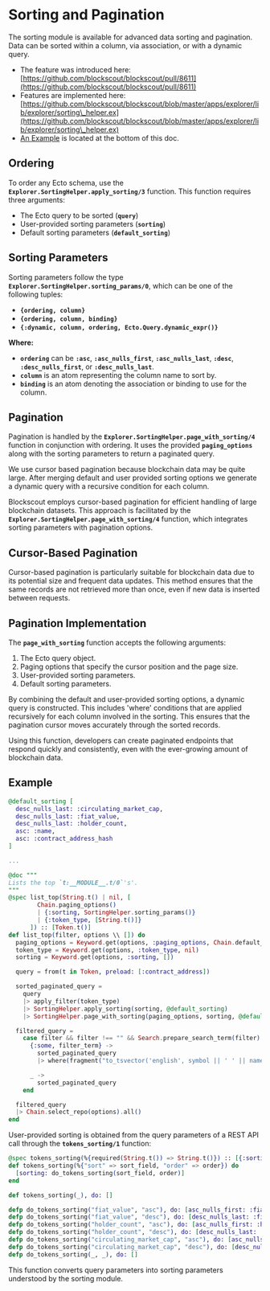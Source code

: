 # Sorting and Pagination

The sorting module is available for advanced data sorting and pagination. Data can be sorted within a column, via association, or with a dynamic query.&#x20;

* The feature was introduced here: [https://github.com/blockscout/blockscout/pull/8611](https://github.com/blockscout/blockscout/pull/8611)
* Features are implemented here: [https://github.com/blockscout/blockscout/blob/master/apps/explorer/lib/explorer/sorting\_helper.ex](https://github.com/blockscout/blockscout/blob/master/apps/explorer/lib/explorer/sorting\_helper.ex)
* [An Example](sorting-and-pagination.md#example) is located at the bottom of this doc.

## **Ordering**

To order any Ecto schema, use the **`Explorer.SortingHelper.apply_sorting/3`** function. This function requires three arguments:

* The Ecto query to be sorted (**`query`**)
* User-provided sorting parameters (**`sorting`**)
* Default sorting parameters (**`default_sorting`**)

## **Sorting Parameters**

Sorting parameters follow the type **`Explorer.SortingHelper.sorting_params/0`**, which can be one of the following tuples:

* **`{ordering, column}`**
* **`{ordering, column, binding}`**
* **`{:dynamic, column, ordering, Ecto.Query.dynamic_expr()}`**

**Where:**

* **`ordering`** can be **`:asc`**, **`:asc_nulls_first`**, **`:asc_nulls_last`**, **`:desc`**, **`:desc_nulls_first`**, or **`:desc_nulls_last`**.
* **`column`** is an atom representing the column name to sort by.
* **`binding`** is an atom denoting the association or binding to use for the column.

## Pagination

Pagination is handled by the **`Explorer.SortingHelper.page_with_sorting/4`** function in conjunction with ordering. It uses the provided **`paging_options`** along with the sorting parameters to return a paginated query.&#x20;

We use cursor based pagination because blockchain data may be quite large. After merging default and user provided sorting options we generate a dynamic query with a recursive condition for each column.

Blockscout employs cursor-based pagination for efficient handling of large blockchain datasets. This approach is facilitated by the **`Explorer.SortingHelper.page_with_sorting/4`** function, which integrates sorting parameters with pagination options.

## **Cursor-Based Pagination**

Cursor-based pagination is particularly suitable for blockchain data due to its potential size and frequent data updates. This method ensures that the same records are not retrieved more than once, even if new data is inserted between requests.

## **Pagination Implementation**

The **`page_with_sorting`** function accepts the following arguments:

1. The Ecto query object.
2. Paging options that specify the cursor position and the page size.
3. User-provided sorting parameters.
4. Default sorting parameters.

By combining the default and user-provided sorting options, a dynamic query is constructed. This includes 'where' conditions that are applied recursively for each column involved in the sorting. This ensures that the pagination cursor moves accurately through the sorted records.

Using this function, developers can create paginated endpoints that respond quickly and consistently, even with the ever-growing amount of blockchain data.

## Example

```elixir
@default_sorting [
  desc_nulls_last: :circulating_market_cap,
  desc_nulls_last: :fiat_value,
  desc_nulls_last: :holder_count,
  asc: :name,
  asc: :contract_address_hash
]

...

@doc """
Lists the top `t:__MODULE__.t/0`'s'.
"""
@spec list_top(String.t() | nil, [
        Chain.paging_options()
        | {:sorting, SortingHelper.sorting_params()}
        | {:token_type, [String.t()]}
      ]) :: [Token.t()]
def list_top(filter, options \\ []) do
  paging_options = Keyword.get(options, :paging_options, Chain.default_paging_options())
  token_type = Keyword.get(options, :token_type, nil)
  sorting = Keyword.get(options, :sorting, [])

  query = from(t in Token, preload: [:contract_address])

  sorted_paginated_query =
    query
    |> apply_filter(token_type)
    |> SortingHelper.apply_sorting(sorting, @default_sorting)
    |> SortingHelper.page_with_sorting(paging_options, sorting, @default_sorting)

  filtered_query =
    case filter && filter !== "" && Search.prepare_search_term(filter) do
      {:some, filter_term} ->
        sorted_paginated_query
        |> where(fragment("to_tsvector('english', symbol || ' ' || name) @@ to_tsquery(?)", ^filter_term))

      _ ->
        sorted_paginated_query
    end

  filtered_query
  |> Chain.select_repo(options).all()
end
```

User-provided sorting is obtained from the query parameters of a REST API call through the **`tokens_sorting/1`** function:

```elixir
@spec tokens_sorting(%{required(String.t()) => String.t()}) :: [{:sorting, SortingHelper.sorting_params()}]
def tokens_sorting(%{"sort" => sort_field, "order" => order}) do
  [sorting: do_tokens_sorting(sort_field, order)]
end

def tokens_sorting(_), do: []

defp do_tokens_sorting("fiat_value", "asc"), do: [asc_nulls_first: :fiat_value]
defp do_tokens_sorting("fiat_value", "desc"), do: [desc_nulls_last: :fiat_value]
defp do_tokens_sorting("holder_count", "asc"), do: [asc_nulls_first: :holder_count]
defp do_tokens_sorting("holder_count", "desc"), do: [desc_nulls_last: :holder_count]
defp do_tokens_sorting("circulating_market_cap", "asc"), do: [asc_nulls_first: :circulating_market_cap]
defp do_tokens_sorting("circulating_market_cap", "desc"), do: [desc_nulls_last: :circulating_market_cap]
defp do_tokens_sorting(_, _), do: []
```

This function converts query parameters into sorting parameters understood by the sorting module.
